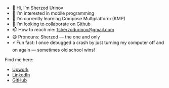 - 👋 Hi, I’m Sherzod Urinov  
- 👀 I’m interested in mobile programming  
- 🌱 I’m currently learning Compose Multiplatform (KMP)  
- 💞️ I’m looking to collaborate on Github  
- 📫 How to reach me: 1sherzodurinov@gmail.com  
- 😄 Pronouns: Sherzod — the one and only
- ⚡ Fun fact: I once debugged a crash by just turning my computer off and on again — sometimes old school wins!  

Find me here:  
- [Upwork](https://www.upwork.com/freelancers/~018355ae2dcaad2ff8?viewMode=1)  
- [LinkedIn](https://www.linkedin.com/in/sherzodbek-urinov-7408a1286/)  
- [GitHub](https://github.com/sherzodurinovv)  
